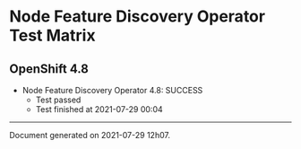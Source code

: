 
Node Feature Discovery Operator Test Matrix
===========================================

OpenShift 4.8
-------------


* Node Feature Discovery Operator 4.8: SUCCESS
  - Test passed
  - Test finished at 2021-07-29 00:04


---
Document generated on 2021-07-29 12h07.
